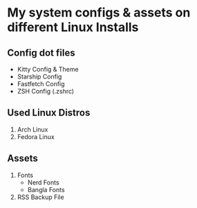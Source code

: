 <h1>My system configs & assets on different Linux Installs</h1>

<h2>Config dot files</h2>
<ul>
  <li>Kitty Config & Theme</li>
  <li>Starship Config</li>
  <li>Fastfetch Config</li>
  <li>ZSH Config (.zshrc)</li>
</ul>

<h2>Used Linux Distros</h2>
<ol>
  <li>Arch Linux</li>
  <li>Fedora Linux</li>
</ol>

<h2>Assets</h2>
<ol>
  <li> Fonts
    <ul>
      <li>Nerd Fonts</li>
      <li>Bangla Fonts</li>
    </ul>
  </li>
  <li>RSS Backup File</li>
</ol>
